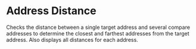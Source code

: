 # Address Distance
 Checks the distance between a single target address and several compare addresses to determine the closest and farthest addresses from the target address. Also displays all distances for each address.
